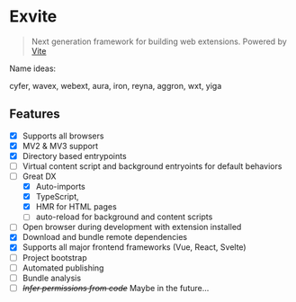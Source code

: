 # Exvite

> Next generation framework for building web extensions. Powered by [Vite](https://vitejs.dev/)

Name ideas:

cyfer, wavex, webext, aura, iron, reyna, aggron, wxt, yiga

## Features

- [x] Supports all browsers
- [x] MV2 & MV3 support
- [x] Directory based entrypoints
- [ ] Virtual content script and background entryoints for default behaviors
- [ ] Great DX
  - [x] Auto-imports
  - [x] TypeScript,
  - [x] HMR for HTML pages
  - [ ] auto-reload for background and content scripts
- [ ] Open browser during development with extension installed
- [x] Download and bundle remote dependencies
- [x] Supports all major frontend frameworks (Vue, React, Svelte)
- [ ] Project bootstrap
- [ ] Automated publishing
- [ ] Bundle analysis
- [ ] ~~_Infer permissions from code_~~ Maybe in the future...
